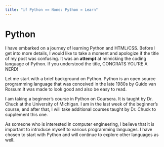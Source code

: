```yaml
---
title: "if Python == None: Python = Learn"
---
```


# Python

I have embarked on a journey of learning Python and HTML/CSS. Before I get into more details, I would like to take a moment and apologize if the title of my post was confusing. It was an **attempt** at mimicking the coding language of Python. If you understood the title, CONGRATS YOU’RE A NERD!

Let me start with a brief background on Python. Python is an open source programming language that was conceived in the late 1980s by Guido van Rossum.It was made to look good and also be easy to read.

I am taking a beginner’s course in Python on Coursera. It is taught by Dr. Chuck at the University of Michigan. I am in the last week of the beginner’s course, and after that, I will take additional courses taught by Dr. Chuck to supplement this one.

As someone who is interested in computer engineering, I believe that it is important to introduce myself to various programming languages. I have chosen to start with Python and will continue to explore other languages as well.